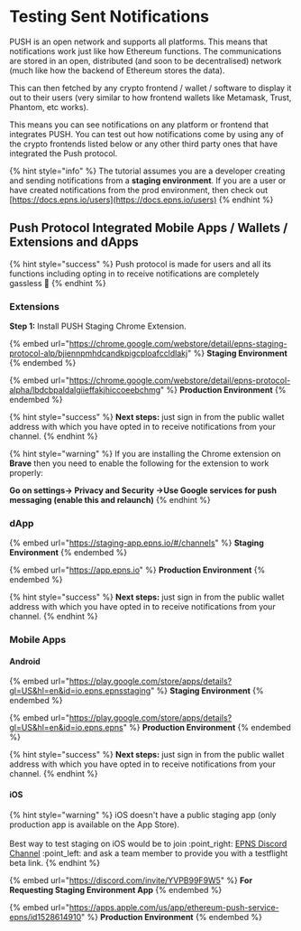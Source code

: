 # Testing Sent Notifications

PUSH is an open network and supports all platforms. This means that notifications work just like how Ethereum functions. The communications are stored in an open, distributed (and soon to be decentralised) network (much like how the backend of Ethereum stores the data).&#x20;

This can then fetched by any crypto frontend / wallet / software to display it out to their users (very similar to how frontend wallets like Metamask, Trust, Phantom, etc works).

This means you can see notifications on any platform or frontend that integrates PUSH. You can test out how notifications come by using any of the crypto frontends listed below or any other third party ones that have integrated the Push protocol.

{% hint style="info" %}
The tutorial assumes you are a developer creating and sending notifications from a **staging environment**. If you are a user or have created notifications from the prod environment, then check out [https://docs.epns.io/users](https://docs.epns.io/users)
{% endhint %}

## Push Protocol Integrated Mobile Apps / Wallets / Extensions and dApps

{% hint style="success" %}
Push protocol is made for users and all its functions including opting in to receive notifications are completely gassless :tada:
{% endhint %}

### Extensions

**Step 1:** Install PUSH Staging Chrome Extension.

{% embed url="https://chrome.google.com/webstore/detail/epns-staging-protocol-alp/bjiennpmhdcandkpigcploafccldlakj" %}
**Staging Environment**
{% endembed %}

{% embed url="https://chrome.google.com/webstore/detail/epns-protocol-alpha/lbdcbpaldalgiieffakjhiccoeebchmg" %}
**Production Environment**
{% endembed %}

{% hint style="success" %}
**Next steps:** just sign in from the public wallet address with which you have opted in to receive notifications from your channel.
{% endhint %}

{% hint style="warning" %}
If you are installing the Chrome extension on **Brave** then you need to enable the following for the extension to work properly:

**Go on settings-> Privacy and Security ->Use Google services for push messaging (enable this and relaunch)**&#x20;
{% endhint %}

### dApp

{% embed url="https://staging-app.epns.io/#/channels" %}
&#x20;**Staging Environment**
{% endembed %}

{% embed url="https://app.epns.io" %}
**Production Environment**
{% endembed %}

{% hint style="success" %}
**Next steps:** just sign in from the public wallet address with which you have opted in to receive notifications from your channel.
{% endhint %}

### Mobile Apps

#### Android

{% embed url="https://play.google.com/store/apps/details?gl=US&hl=en&id=io.epns.epnsstaging" %}
**Staging Environment**
{% endembed %}

{% embed url="https://play.google.com/store/apps/details?gl=US&hl=en&id=io.epns.epns" %}
**Production Environment**
{% endembed %}

{% hint style="success" %}
**Next steps:** just sign in from the public wallet address with which you have opted in to receive notifications from your channel.
{% endhint %}

#### iOS

{% hint style="warning" %}
iOS doesn't have a public staging app (only production app is available on the App Store). \
\
Best way to test staging on iOS would be to join :point\_right: [EPNS Discord Channel](https://discord.com/invite/YVPB99F9W5) :point\_left: and ask a team member to provide you with a testflight beta link.&#x20;
{% endhint %}

{% embed url="https://discord.com/invite/YVPB99F9W5" %}
**For Requesting Staging Environment App**
{% endembed %}

{% embed url="https://apps.apple.com/us/app/ethereum-push-service-epns/id1528614910" %}
**Production Environment**
{% endembed %}
